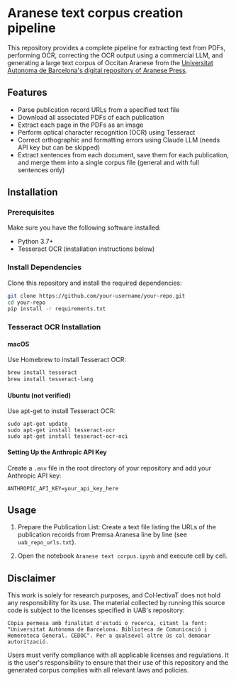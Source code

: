 # Aranese text corpus creation pipeline

This repository provides a complete pipeline for extracting text from PDFs, performing OCR, correcting the OCR output using a commercial LLM, and generating a large text corpus of Occitan Aranese from the [Universitat Autonoma de Barcelona's digital repository of Aranese Press](https://ddd.uab.cat/collection/honsaran).

## Features

- Parse publication record URLs from a specified text file
- Download all associated PDFs of each publication
- Extract each page in the PDFs as an image
- Perform optical character recognition (OCR) using Tesseract
- Correct orthographic and formatting errors using Claude LLM (needs API key but can be skipped)
- Extract sentences from each document, save them for each publication, and merge them into a single corpus file (general and with full sentences only)

## Installation

### Prerequisites

Make sure you have the following software installed:

- Python 3.7+
- Tesseract OCR (installation instructions below)

### Install Dependencies

Clone this repository and install the required dependencies:

```bash
git clone https://github.com/your-username/your-repo.git
cd your-repo
pip install -r requirements.txt
```

### Tesseract OCR Installation

#### macOS

Use Homebrew to install Tesseract OCR:

```bash
brew install tesseract
brew install tesseract-lang
```

#### Ubuntu (not verified)

Use apt-get to install Tesseract OCR:

```
sudo apt-get update
sudo apt-get install tesseract-ocr
sudo apt-get install tesseract-ocr-oci
```

#### Setting Up the Anthropic API Key

Create a `.env` file in the root directory of your repository and add your Anthropic API key:

```
ANTHROPIC_API_KEY=your_api_key_here
```

## Usage

1. Prepare the Publication List: Create a text file listing the URLs of the publication records from Premsa Aranesa line by line (see `uab_repo_urls.txt`).

2. Open the notebook `Aranese text corpus.ipynb` and execute cell by cell.

## Disclaimer

This work is solely for research purposes, and Col·lectivaT does not hold any responsibility for its use. The material collected by running this source code is subject to the licenses specified in UAB's repository:

```
Còpia permesa amb finalitat d'estudi o recerca, citant la font: "Universitat Autònoma de Barcelona. Biblioteca de Comunicació i Hemeroteca General. CEDOC". Per a qualsevol altre ús cal demanar autorització.
```

Users must verify compliance with all applicable licenses and regulations. It is the user's responsibility to ensure that their use of this repository and the generated corpus complies with all relevant laws and policies.
